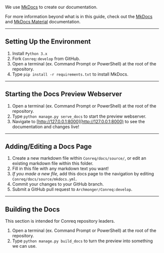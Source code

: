 We use [MkDocs](https://www.mkdocs.org/#overview) to create our documentation.

For more information beyond what is in this guide, check out the [MkDocs](https://www.mkdocs.org/#getting-started) and [MkDocs Material](https://squidfunk.github.io/mkdocs-material/) documentation.

---

## Setting Up the Environment

1. Install `Python 3.x`
2. Fork `Conreq:develop` from GitHub.
3. Open a terminal (ex. Command Prompt or PowerShell) at the root of the repository.
4. Type `pip install -r requirements.txt` to install MkDocs.

---

## Starting the Docs Preview Webserver

1. Open a terminal (ex. Command Prompt or PowerShell) at the root of the repository.
2. Type `python manage.py serve_docs` to start the preview webserver.
3. Navigate to [http://127.0.0.1:8000](http://127.0.0.1:8000) to see the documentation and changes live!

---

## Adding/Editing a Docs Page

1. Create a new markdown file within `Conreq/docs/source/`, or edit an existing markdown file within this folder.
2. Fill in this file with any markdown text you want!
3. _If you made a new file,_ add this docs page to the navigation by editing `Conreq/docs/source/mkdocs.yml`.
4. Commit your changes to your GitHub branch.
5. Submit a GitHub pull request to `Archmonger/Conreq:develop`.

---

## Building the Docs

This section is intended for Conreq repository leaders.

1. Open a terminal (ex. Command Prompt or PowerShell) at the root of the repository.
2. Type `python manage.py build_docs` to turn the preview into something we can use.
